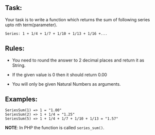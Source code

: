 ## Task:

Your task is to write a function which returns the sum of following series upto nth term(parameter).

    Series: 1 + 1/4 + 1/7 + 1/10 + 1/13 + 1/16 +...
 
## Rules:
 
* You need to round the answer to 2 decimal places and return it as String.

* If the given value is 0 then it should return 0.00

* You will only be given Natural Numbers as arguments.

## Examples:

    SeriesSum(1) => 1 = "1.00"
    SeriesSum(2) => 1 + 1/4 = "1.25"
    SeriesSum(5) => 1 + 1/4 + 1/7 + 1/10 + 1/13 = "1.57"
    
**NOTE**: In PHP the function is called `series_sum()`.